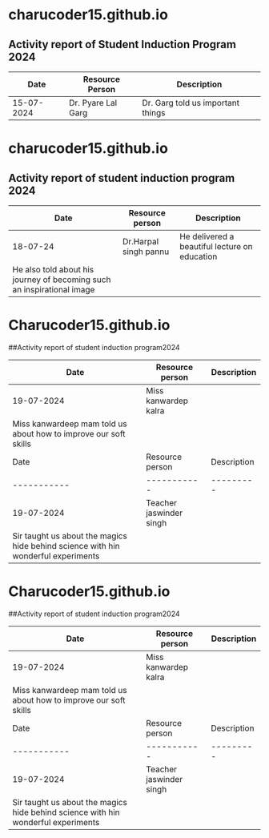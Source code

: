 # charucoder15.github.io
## Activity report of Student Induction Program 2024

| Date | Resource Person | Description |
| ----------- | ----------- |----------|
| 15-07-2024 | Dr. Pyare Lal Garg |Dr. Garg told us important things|


# charucoder15.github.io
## Activity report of student induction program 2024

|Date | Resource person    |Description |
| ----------- | ----------- |-----------|
| 18-07-24 | Dr.Harpal singh pannu|He delivered a beautiful lecture on education|
| He also told about his journey of becoming such an inspirational image | 

# Charucoder15.github.io
##Activity report of student induction program2024

| Date  | Resource person|Description|
| ----------- | ----------- |----------|
| 19-07-2024 | Miss kanwardep kalra|
| Miss kanwardeep mam told us about how to improve our soft skills |
| Date | Resource person|Description|
| ----------- | ----------- |---------|
| 19-07-2024|Teacher jaswinder singh |
| Sir taught us about the magics hide behind science with hin wonderful experiments|

# Charucoder15.github.io
##Activity report of student induction program2024

| Date  | Resource person|Description|
| ----------- | ----------- |----------|
| 19-07-2024 | Miss kanwardep kalra|
| Miss kanwardeep mam told us about how to improve our soft skills |
| Date | Resource person|Description|
| ----------- | ----------- |---------|
| 19-07-2024|Teacher jaswinder singh |
| Sir taught us about the magics hide behind science with hin wonderful experiments|

